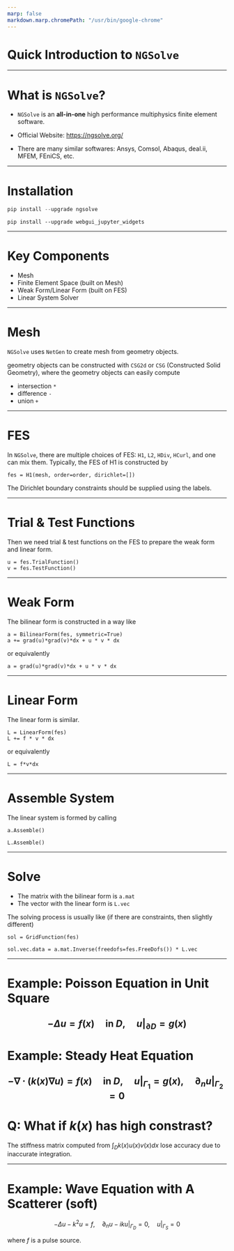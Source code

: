 ```yaml
---
marp: false
markdown.marp.chromePath: "/usr/bin/google-chrome"
---
```


# Quick Introduction to ``NGSolve``

---
# What is ``NGSolve``?

- ``NGSolve`` is an **all-in-one** high performance multiphysics finite element software.

- Official Website: https://ngsolve.org/

- There are many similar softwares: Ansys, Comsol, Abaqus, deal.ii, MFEM, FEniCS, etc.

---
# Installation 

```python
pip install --upgrade ngsolve
```

```
pip install --upgrade webgui_jupyter_widgets
```

---
# Key Components

- Mesh
- Finite Element Space (built on Mesh)
- Weak Form/Linear Form (built on FES)
- Linear System Solver
---
# Mesh

``NGSolve`` uses ``NetGen`` to create mesh from geometry objects.

geometry objects can be constructed with ``CSG2d`` or ``CSG`` (Constructed Solid Geometry), where the geometry objects can easily compute
- intersection ``*``
- difference ``-``
- union ``+``

---
# FES

In ``NGSolve``, there are multiple choices of FES: ``H1``, ``L2``, ``HDiv``, ``HCurl``, and one can mix them. Typically, the FES of H1 is constructed by 

```
fes = H1(mesh, order=order, dirichlet=[])
```
The Dirichlet boundary constraints should be supplied using the labels.

---
# Trial & Test Functions
Then we need trial & test functions on the FES to prepare the weak form and linear form.

```
u = fes.TrialFunction()
v = fes.TestFunction()
```

---


# Weak Form

The bilinear form is constructed in a way like 

```
a = BilinearForm(fes, symmetric=True)
a += grad(u)*grad(v)*dx + u * v * dx
```
or equivalently
```
a = grad(u)*grad(v)*dx + u * v * dx
```
---
# Linear Form
The linear form is similar.
```
L = LinearForm(fes)
L += f * v * dx
```
or equivalently
```
L = f*v*dx
```
---
# Assemble System
The linear system is formed by calling

```
a.Assemble()

L.Assemble()
```
---
# Solve 

- The matrix with the bilinear form is ``a.mat``
- The vector with the linear form is ``L.vec``

The solving process is usually like (if there are constraints, then slightly different)
```
sol = GridFunction(fes)

sol.vec.data = a.mat.Inverse(freedofs=fes.FreeDofs()) * L.vec
```
---

# Example: Poisson Equation in Unit Square

$$-\Delta u = f(x)\quad \text{in } D,\quad u|_{\partial D} = g(x)$$
---
# Example: Steady Heat Equation
$$-\nabla\cdot (k(x) \nabla u)  = f(x)\quad \text{in } D,\quad u|_{\Gamma_1} = g(x),\quad \partial_n u|_{\Gamma_2} = 0$$
---

# Q: What if $k(x)$ has high constrast? 

The stiffness matrix computed from $\int_D k(x) u(x) v(x) dx$ lose accuracy due to inaccurate integration.

---
# Example: Wave Equation with A Scatterer (soft)

$$-\Delta u - k^2 u = f,\quad  \partial_n u - ik u|_{\Gamma_D} = 0,\quad u|_{\Gamma_S} = 0$$

where $f$ is a pulse source. 

